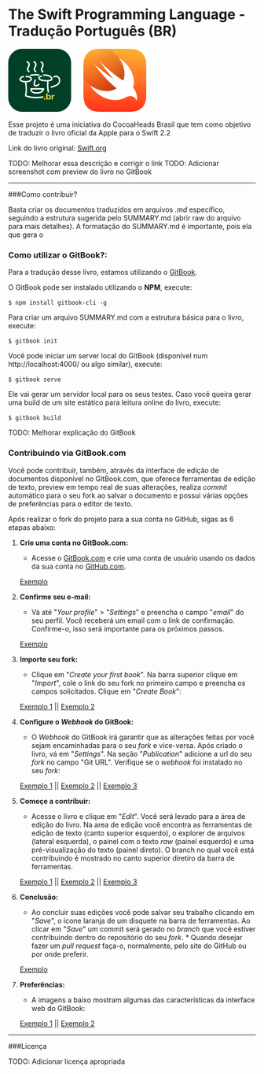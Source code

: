 # The Swift Programming Language - Tradução Português (BR)

![](artes/hero.png)


Esse projeto é uma iniciativa do CocoaHeads Brasil que tem como objetivo de traduzir o livro oficial da Apple para o Swift 2.2

Link do livro original: [Swift.org](http://swift.org/download)

TODO: Melhorar essa descrição e corrigir o link
TODO: Adicionar screenshot com preview do livro no GitBook

---

###Como contribuir?

Basta criar os documentos traduzidos em arquivos *.md* específico, seguindo a estrutura sugerida pelo SUMMARY.md (abrir raw do arquivo para mais detalhes). A formatação do SUMMARY.md é importante, pois ela que gera o

### Como utilizar o GitBook?:

Para a tradução desse livro, estamos utilizando o [GitBook](http://gitbook.com).

O GitBook pode ser instalado utilizando o **NPM**, execute:

```
$ npm install gitbook-cli -g
```

Para criar um arquivo SUMMARY.md com a estrutura básica para o livro, execute:

```
$ gitbook init
```

Você pode iniciar um server local do GitBook (disponível num http://localhost:4000/ ou algo similar), execute:

```
$ gitbook serve
```

Ele vai gerar um servidor local para os seus testes. Caso você queira gerar uma build de um site estático para leitura online do livro, execute:

```
$ gitbook build
```

TODO: Melhorar explicação do GitBook

### Contribuindo via GitBook.com

Você pode contribuir, também, através da interface de edição de documentos disponível no GitBook.com, que oferece ferramentas de edição de texto, preview em tempo real de suas alterações, realiza *commit* automático para o seu fork ao salvar o documento e possui várias opções de preferências para o editor de texto.

Após realizar o fork do projeto para a sua conta no GitHub, sigas as 6 etapas abaixo:

1. **Crie uma conta no GitBook.com:**
    * Acesse o [GitBook.com](https://www.gitbook.com) e crie uma conta de usuário usando os dados da sua conta no [GitHub.com](https://github.com/).

    [Exemplo](artes/project/tutorials/gitbook_web/figura_0.png)
    
1. **Confirme seu e-mail:**
    
    * Vá até "*Your profile*" > "*Settings*" e preencha o campo "*email*" do seu perfil. Você receberá um email com o link de confirmação. Confirme-o, isso será importante para os próximos passos.
    
    [Exemplo](artes/project/tutorials/gitbook_web/figura_1.png)

1. **Importe seu fork:**
    
    * Clique em "*Create your first book*". Na barra superior clique em "*Import*", cole o link do seu fork no primeiro campo e preencha os campos solicitados. Clique em "*Create Book*":
    
    [Exemplo 1](artes/project/tutorials/gitbook_web/figura_3.png) || 
    [Exemplo 2](artes/project/tutorials/gitbook_web/figura_4.png)
    
1. **Configure o *Webhook* do GitBook:**
    
    * O *Webhook* do GitBook irá garantir que as alterações feitas por você sejam encaminhadas para o seu *fork* e vice-versa. Após criado o livro, vá em "*Settings*". Na seção "*Publication*" adicione a url do seu *fork* no campo "Git URL". Verifique se o *webhook* foi instalado no seu *fork*:
        
    [Exemplo 1](artes/project/tutorials/gitbook_web/figura_5.png) || 
    [Exemplo 2](artes/project/tutorials/gitbook_web/figura_6.png) ||
    [Exemplo 3](artes/project/tutorials/gitbook_web/figura_7.png)
    
1. **Começe a contribuir:**
    
    * Acesse o livro e clique em "*Edit*". Você será levado para a área de edição do livro. Na area de edição você encontra as ferramentas de edição de texto (canto superior esquerdo), o explorer de arquivos (lateral esquerda), o painel com o texto *raw* (painel esquerdo) e uma pré-visualização do texto (painel direto). O branch no qual você está contribuindo é mostrado no canto superior diretiro da barra de ferramentas. 
    
    [Exemplo 1](artes/project/tutorials/gitbook_web/figura_8.png) || 
    [Exemplo 2](artes/project/tutorials/gitbook_web/figura_9.png) || 
    [Exemplo 3](artes/project/tutorials/gitbook_web/figura_10.png)
    
1. **Conclusão:**
     * Ao concluir suas edições você pode salvar seu trabalho clicando em "*Save*", o icone laranja de um disquete na barra de ferramentas. Ao clicar em "*Save*" um commit será gerado no *branch* que você estiver contribuindo dentro do repositório do seu *fork*. * Quando desejar fazer um *pull request* faça-o, normalmente, pelo site do GitHub ou por onde preferir.

    [Exemplo](artes/project/tutorials/gitbook_web/figura_13.png)

1. **Preferências:**
    
    * A imagens a baixo mostram algumas das características da interface web do GitBook:
        
    [Exemplo 1](artes/project/tutorials/gitbook_web/figura_11.png) || 
    [Exemplo 2](artes/project/tutorials/gitbook_web/figura_12.png)

---

###Licença

TODO: Adicionar licença apropriada

